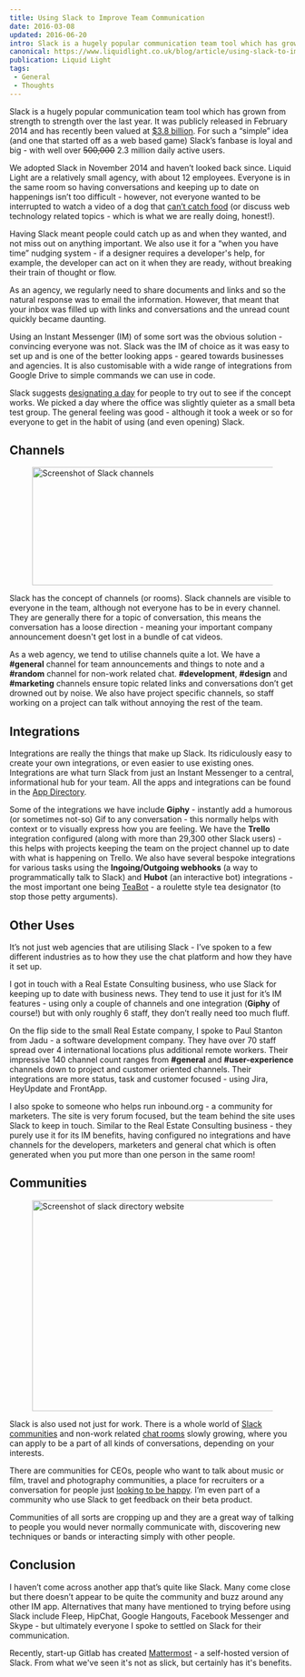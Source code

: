 ```yaml
---
title: Using Slack to Improve Team Communication
date: 2016-03-08
updated: 2016-06-20
intro: Slack is a hugely popular communication team tool which has grown from strength to strength over the last year. It was publicly released in February 2014 and has recently been valued ...
canonical: https://www.liquidlight.co.uk/blog/article/using-slack-to-improve-team-communication/
publication: Liquid Light
tags:
 - General
 - Thoughts
---
```


<p>Slack is a hugely popular communication team tool which has grown from strength to strength over the last year. It was publicly released in February 2014 and has recently been valued at <a href="http://techcrunch.com/2016/04/01/slack-raises-200m-at-3-8b-valuation-for-business-messaging/" target="_blank" >$3.8 billion</a>. For such a “simple” idea (and one that started off as a web based game) Slack’s fanbase is loyal and big - with well over <s>500,000</s> 2.3 million daily active users. </p> <p>We adopted Slack in November 2014 and haven’t looked back since. Liquid Light are a relatively small agency, with about 12 employees. Everyone is in the same room so having conversations and keeping up to date on happenings isn’t too difficult - however, not everyone wanted to be interrupted to watch a video of a dog that <a href="https://www.youtube.com/watch?v=6w2UxDdhZPk" target="_blank" >can’t catch food</a> (or discuss web technology related topics - which is what we are really doing, honest!). </p> <p>Having Slack meant people could catch up as and when they wanted, and not miss out on anything important. We also use it for a “when you have time” nudging system - if a designer requires a developer's help, for example, the developer can act on it when they are ready, without breaking their train of thought or flow. </p> <p>As an agency, we regularly need to share documents and links and so the natural response was to email the information. However, that meant that your inbox was filled up with links and conversations and the unread count quickly became daunting. </p> <p>Using an Instant Messenger (IM) of some sort was the obvious solution - convincing everyone was not. Slack was the IM of choice as it was easy to set up and is one of the better looking apps - geared towards businesses and agencies. It is also customisable with a wide range of integrations from Google Drive to simple commands we can use in code. </p> <p>Slack suggests <a href="https://liquidlight.slack.com/getting-started" target="_blank" >designating a day</a> for people to try out to see if the concept works. We picked a day where the office was slightly quieter as a small beta test group. The general feeling was good - although it took a week or so for everyone to get in the habit of using (and even opening) Slack. </p> <h2 dir="ltr">Channels</h2> <div class="container"><div class="csc-textpic csc-textpic-center csc-textpic-above"><div class="csc-textpic-imagewrap"><div class="csc-textpic-center-outer"><div class="csc-textpic-center-inner"><figure class="csc-textpic-image csc-textpic-last"><img src="/fileadmin/_processed_/csm_slack-channels_158202a1a8.png" width="1024" height="208" alt="Screenshot of Slack channels"></figure></div></div></div></div></div><div class="container"><p>Slack has the concept of channels (or rooms). Slack channels are visible to everyone in the team, although not everyone has to be in every channel. They are generally there for a topic of conversation, this means the conversation has a loose direction - meaning your important company announcement doesn't get lost in a bundle of cat videos. </p> <p>As a web agency, we tend to utilise channels quite a lot. We have a <strong>#general</strong> channel for team announcements and things to note and a <strong>#random</strong> channel for non-work related chat. <strong>#development</strong>, <strong>#design</strong> and <strong>#marketing</strong> channels ensure topic related links and conversations don’t get drowned out by noise. We also have project specific channels, so staff working on a project can talk without annoying the rest of the team. </p> <h2 dir="ltr">Integrations</h2> <p>Integrations are really the things that make up Slack. Its ridiculously easy to create your own integrations, or even easier to use existing ones. Integrations are what turn Slack from just an Instant Messenger to a central, informational hub for your team. All the apps and integrations can be found in the <a href="https://slack.com/apps" target="_blank" >App Directory</a>. </p> <p>Some of the integrations we have include <strong>Giphy</strong> - instantly add a humorous (or sometimes not-so) Gif to any conversation - this normally helps with context or to visually express how you are feeling. We have the <strong>Trello</strong> integration configured (along with more than 29,300 other Slack users) - this helps with projects keeping the team on the project channel up to date with what is happening on Trello. We also have several bespoke integrations for various tasks using the <strong>Ingoing/Outgoing webhooks</strong> (a way to programmatically talk to Slack) and <strong>Hubot</strong> (an interactive bot) integrations - the most important one being <a href="https://github.com/liquidlight/slack-tea" target="_blank" >TeaBot</a> - a roulette style tea designator (to stop those petty arguments). </p> <h2 dir="ltr">Other Uses</h2> <p>It’s not just web agencies that are utilising Slack - I’ve spoken to a few different industries as to how they use the chat platform and how they have it set up. </p> <p>I got in touch with a Real Estate Consulting business, who use Slack for keeping up to date with business news. They tend to use it just for it’s IM features - using only a couple of channels and one integration (<strong>Giphy</strong> of course!) but with only roughly 6 staff, they don’t really need too much fluff. </p> <p>On the flip side to the small Real Estate company, I spoke to Paul Stanton from Jadu - a software development company. They have over 70 staff spread over 4 international locations plus additional remote workers. Their impressive 140 channel count ranges from <strong>#general</strong> and <strong>#user-experience</strong> channels down to project and customer oriented channels. Their integrations are more status, task and customer focused - using Jira, HeyUpdate and FrontApp. </p> <p>I also spoke to someone who helps run inbound.org - a community for marketers. The site is very forum focused, but the team behind the site uses Slack to keep in touch. Similar to the Real Estate Consulting business - they purely use it for its IM benefits, having configured no integrations and have channels for the developers, marketers and general chat which is often generated when you put more than one person in the same room! </p> <h2 dir="ltr">Communities</h2></div><div class="container"><div class="csc-textpic csc-textpic-center csc-textpic-above"><div class="csc-textpic-imagewrap"><div class="csc-textpic-center-outer"><div class="csc-textpic-center-inner"><figure class="csc-textpic-image csc-textpic-last"><img src="/fileadmin/_processed_/csm_slack-communities_a52ff66c20.png" width="1024" height="371" alt="Screenshot of slack directory website"></figure></div></div></div></div></div><div class="container"><p>Slack is also used not just for work. There is a whole world of <a href="http://www.slackchats.com/" target="_blank" >Slack communities</a> and non-work related <a href="http://chats.directory/" target="_blank" >chat rooms</a> slowly growing, where you can apply to be a part of all kinds of conversations, depending on your interests. </p> <p>There are communities for CEOs, people who want to talk about music or film, travel and photography communities, a place for recruiters or a conversation for people just <a href="https://pocket1.typeform.com/to/P9wAeg" target="_blank" >looking to be happy</a>. I’m even part of a community who use Slack to get feedback on their beta product. </p> <p>Communities of all sorts are cropping up and they are a great way of talking to people you would never normally communicate with, discovering new techniques or bands or interacting simply with other people. </p> <h2 dir="ltr">Conclusion</h2> <p>I haven’t come across another app that’s quite like Slack. Many come close but there doesn’t appear to be quite the community and buzz around any other IM app. Alternatives that many have mentioned to trying before using Slack include Fleep, HipChat, Google Hangouts, Facebook Messenger and Skype - but ultimately everyone I spoke to settled on Slack for their communication. </p> <p>Recently, start-up Gitlab has created <a href="http://www.mattermost.org/" target="_blank" >Mattermost</a> - a self-hosted version of Slack. From what we've seen it's not as slick, but certainly has it's benefits.&nbsp;</p></div>